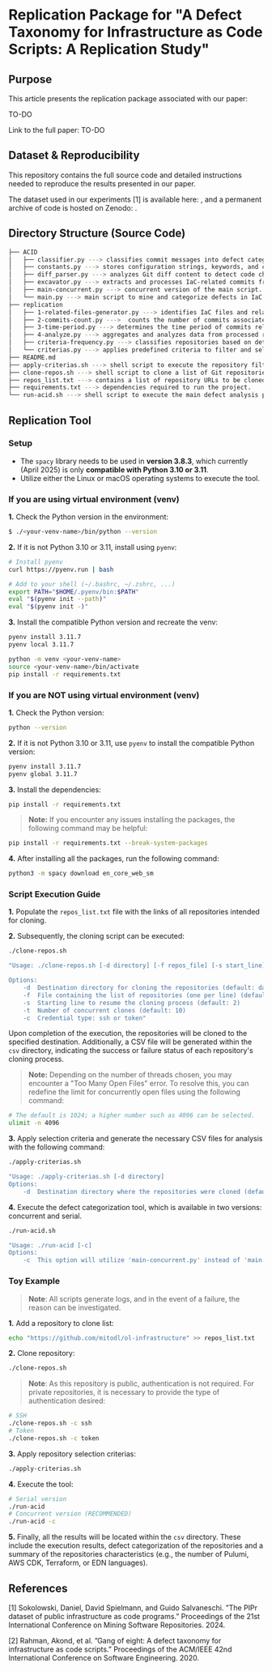 # Replication Package for "A Defect Taxonomy for Infrastructure as Code Scripts: A Replication Study"

## Purpose

This article presents the replication package associated with our paper:

TO-DO

<!-- > Junayed Mahmud, Nadeeshan De Silva, Safwat Ali Khan, Seyed Hooman Mostafavi, SM Hasan Mansur, Oscar Chaparro, Andrian Marcus, and Kevin Moran, “_**On Using GUI Interaction Data to Improve Text Retrieval-based Bug Localization**_,” in Proceedings of the 46th IEEE/ACM International Conference on Software Engineering (ICSE 2024) -->

<!-- Nosso trabalho replica o trabalho [2]: [...] -->
Link to the full paper: TO-DO

## Dataset & Reproducibility

This repository contains the full source code and detailed instructions needed to reproduce the results presented in our paper.

The dataset used in our experiments [1] is available here: <dataset-link>, and a permanent archive of code is hosted on Zenodo: <zenodo-link>.

## Directory Structure (Source Code)

```bash
├── ACID
│   ├── classifier.py ---> classifies commit messages into defect categories using NLP and rule-based analysis.
│   ├── constants.py ---> stores configuration strings, keywords, and constants for defect categorization.
│   ├── diff_parser.py ---> analyzes Git diff content to detect code changes related to specific defect types.
│   ├── excavator.py ---> extracts and processes IaC-related commits from Git repositories for defect analysis.
│   ├── main-concurrent.py ---> concurrent version of the main script.
│   └── main.py ---> main script to mine and categorize defects in IaC commits.
├── replication
│   ├── 1-related-files-generator.py ---> identifies IaC files and related neighboring files within repositories.
│   ├── 2-commits-count.py --->  counts the number of commits associated with identified IaC and related files.
│   ├── 3-time-period.py ---> determines the time period of commits related to IaC files in repositories.
│   ├── 4-analyze.py ---> aggregates and analyzes data from processed repositories to generate summary statistics.
│   ├── criteria-frequency.py ---> classifies repositories based on detected IaC technology within specified directories.
│   └── criterias.py ---> applies predefined criteria to filter and select relevant IaC repositories.
├── README.md
├── apply-criterias.sh ---> shell script to execute the repository filtering process based on defined criteria.
├── clone-repos.sh ---> shell script to clone a list of Git repositories in parallel.
├── repos_list.txt ---> contains a list of repository URLs to be cloned.
├── requirements.txt ---> dependencies required to run the project.
└── run-acid.sh ---> shell script to execute the main defect analysis pipeline (ACID).
```

## Replication Tool

### Setup

- The `spacy` library needs to be used in **version 3.8.3**, which currently (April 2025) is only **compatible with Python 3.10 or 3.11**.
- Utilize either the Linux or macOS operating systems to execute the tool.

### If you are using virtual environment (venv)

**1.** Check the Python version in the environment:
   ```bash
   $ ./<your-venv-name>/bin/python --version
   ```

**2.** If it is not Python 3.10 or 3.11, install using `pyenv`:
   ```bash
   # Install pyenv
   curl https://pyenv.run | bash

   # Add to your shell (~/.bashrc, ~/.zshrc, ...)
   export PATH="$HOME/.pyenv/bin:$PATH"
   eval "$(pyenv init --path)"
   eval "$(pyenv init -)"
   ```
**3.** Install the compatible Python version and recreate the venv:
   ```bash
   pyenv install 3.11.7
   pyenv local 3.11.7

   python -m venv <your-venv-name>
   source <your-venv-name>/bin/activate
   pip install -r requirements.txt
   ```

### If you are NOT using virtual environment (venv)

**1.** Check the Python version:
   ```bash
   python --version
   ```

**2.** If it is not Python 3.10 or 3.11, use `pyenv` to install the compatible Python version:
   ```bash
   pyenv install 3.11.7
   pyenv global 3.11.7
   ```

**3.** Install the dependencies:
```bash
pip install -r requirements.txt
```

> **Note:** If you encounter any issues installing the packages, the following command may be helpful:

```bash
pip install -r requirements.txt --break-system-packages
```

**4.** After installing all the packages, run the following command:
```bash
python3 -m spacy download en_core_web_sm
```

### Script Execution Guide

**1.** Populate the `repos_list.txt` file with the links of all repositories intended for cloning.

**2.** Subsequently, the cloning script can be executed:

```bash
./clone-repos.sh
```

```bash
"Usage: ./clone-repos.sh [-d directory] [-f repos_file] [-s start_line] [-t threads] [-c credential]

Options:
    -d  Destination directory for cloning the repositories (default: dataset)
    -f  File containing the list of repositories (one per line) (default: repos_list.txt)
    -s  Starting line to resume the cloning process (default: 2)
    -t  Number of concurrent clones (default: 10)
    -c  Credential type: ssh or token"
```

Upon completion of the execution, the repositories will be cloned to the specified destination. Additionally, a CSV file will be generated within the `csv` directory, indicating the success or failure status of each repository's cloning process.

> **Note:** Depending on the number of threads chosen, you may encounter a "Too Many Open Files" error. To resolve this, you can redefine the limit for concurrently open files using the following command:

```bash
# The default is 1024; a higher number such as 4096 can be selected.
ulimit -n 4096
```

**3.** Apply selection criteria and generate the necessary CSV files for analysis with the following command:

```bash
./apply-criterias.sh
```

```bash
"Usage: ./apply-criterias.sh [-d directory]
Options:
    -d  Destination directory where the repositories were cloned (default: dataset)"
```

**4.** Execute the defect categorization tool, which is available in two versions: concurrent and serial.

```bash
./run-acid.sh
```

```bash
"Usage: ./run-acid [-c]
Options:
    -c  This option will utilize 'main-concurrent.py' instead of 'main.py'."
```

### Toy Example

> **Note**: All scripts generate logs, and in the event of a failure, the reason can be investigated.

**1.** Add a repository to clone list:
```bash
echo "https://github.com/mitodl/ol-infrastructure" >> repos_list.txt
```

**2.** Clone repository:
```bash
./clone-repos.sh
```

> **Note**: As this repository is public, authentication is not required. For private repositories, it is necessary to provide the type of authentication desired:
```bash
# SSH
./clone-repos.sh -c ssh
# Token
./clone-repos.sh -c token
```

**3.** Apply repository selection criterias:
```bash
./apply-criterias.sh
```

**4.** Execute the tool:
```bash
# Serial version
./run-acid 
# Concurrent version (RECOMMENDED)
./run-acid -c
```

**5.** Finally, all the results will be located within the `csv` directory. These include the execution results, defect categorization of the repositories and a summary of the repositories characteristics (e.g., the number of Pulumi, AWS CDK, Terraform, or EDN languages).

## References

[1] Sokolowski, Daniel, David Spielmann, and Guido Salvaneschi. ”The PIPr dataset of public infrastructure as code programs.” Proceedings of the 21st International Conference on Mining Software Repositories. 2024.

[2] Rahman, Akond, et al. ”Gang of eight: A defect taxonomy for infrastructure as code scripts.” Proceedings of the ACM/IEEE 42nd International Conference on Software Engineering. 2020.